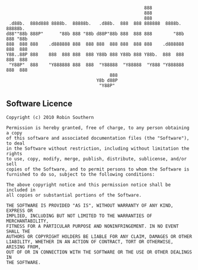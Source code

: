 
                                                        888                      
                                                        888                      
                                                        888                      
     .d88b.  888d888 8888b.  88888b.   .d88b.  888  888 888888  8888b.  88888b.  
    d88""88b 888P"      "88b 888 "88b d88P"88b 888  888 888        "88b 888 "88b 
    888  888 888    .d888888 888  888 888  888 888  888 888    .d888888 888  888 
    Y88..88P 888    888  888 888  888 Y88b 888 Y88b 888 Y88b.  888  888 888  888 
     "Y88P"  888    "Y888888 888  888  "Y88888  "Y88888  "Y888 "Y888888 888  888 
                                           888                                   
                                      Y8b d88P                                   
                                       "Y88P"                                    
                                                  

Software Licence
----------------
                                                                                  
    Copyright (c) 2010 Robin Southern                                             
                                                                                  
    Permission is hereby granted, free of charge, to any person obtaining a copy  
    of this software and associated documentation files (the "Software"), to deal 
    in the Software without restriction, including without limitation the rights  
    to use, copy, modify, merge, publish, distribute, sublicense, and/or sell     
    copies of the Software, and to permit persons to whom the Software is         
    furnished to do so, subject to the following conditions:                      
                                                                                  
    The above copyright notice and this permission notice shall be included in    
    all copies or substantial portions of the Software.                           
                                                                                  
    THE SOFTWARE IS PROVIDED "AS IS", WITHOUT WARRANTY OF ANY KIND, EXPRESS OR    
    IMPLIED, INCLUDING BUT NOT LIMITED TO THE WARRANTIES OF MERCHANTABILITY,      
    FITNESS FOR A PARTICULAR PURPOSE AND NONINFRINGEMENT. IN NO EVENT SHALL THE   
    AUTHORS OR COPYRIGHT HOLDERS BE LIABLE FOR ANY CLAIM, DAMAGES OR OTHER        
    LIABILITY, WHETHER IN AN ACTION OF CONTRACT, TORT OR OTHERWISE, ARISING FROM, 
    OUT OF OR IN CONNECTION WITH THE SOFTWARE OR THE USE OR OTHER DEALINGS IN     
    THE SOFTWARE.